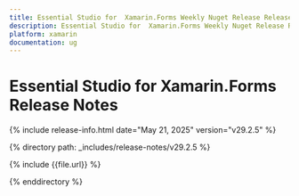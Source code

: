 ```yaml
---
title: Essential Studio for  Xamarin.Forms Weekly Nuget Release Release Notes  
description: Essential Studio for  Xamarin.Forms Weekly Nuget Release Release Notes  
platform: xamarin
documentation: ug
---
```


# Essential Studio for  Xamarin.Forms  Release Notes  

{% include release-info.html date="May 21, 2025"  version="v29.2.5" %}

{% directory path: _includes/release-notes/v29.2.5 %}

{% include {{file.url}} %}

{% enddirectory %}